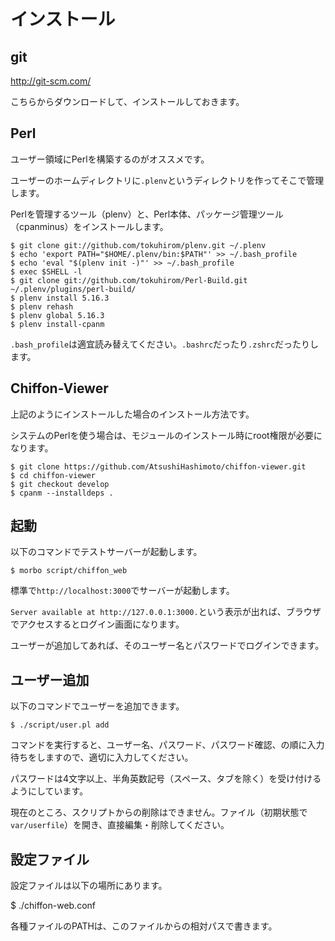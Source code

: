 # インストール

## git

http://git-scm.com/

こちらからダウンロードして、インストールしておきます。

## Perl

ユーザー領域にPerlを構築するのがオススメです。

ユーザーのホームディレクトリに``.plenv``というディレクトリを作ってそこで管理します。

Perlを管理するツール（plenv）と、Perl本体、パッケージ管理ツール（cpanminus）をインストールします。

    $ git clone git://github.com/tokuhirom/plenv.git ~/.plenv
    $ echo 'export PATH="$HOME/.plenv/bin:$PATH"' >> ~/.bash_profile
    $ echo 'eval "$(plenv init -)"' >> ~/.bash_profile
    $ exec $SHELL -l
    $ git clone git://github.com/tokuhirom/Perl-Build.git ~/.plenv/plugins/perl-build/
    $ plenv install 5.16.3
    $ plenv rehash
    $ plenv global 5.16.3
    $ plenv install-cpanm

``.bash_profile``は適宜読み替えてください。``.bashrc``だったり``.zshrc``だったりします。

## Chiffon-Viewer

上記のようにインストールした場合のインストール方法です。

システムのPerlを使う場合は、モジュールのインストール時にroot権限が必要になります。

    $ git clone https://github.com/AtsushiHashimoto/chiffon-viewer.git
    $ cd chiffon-viewer
    $ git checkout develop
    $ cpanm --installdeps .

## 起動

以下のコマンドでテストサーバーが起動します。

    $ morbo script/chiffon_web

標準で``http://localhost:3000``でサーバーが起動します。

``Server available at http://127.0.0.1:3000.``という表示が出れば、ブラウザでアクセスするとログイン画面になります。

ユーザーが追加してあれば、そのユーザー名とパスワードでログインできます。

## ユーザー追加

以下のコマンドでユーザーを追加できます。

    $ ./script/user.pl add

コマンドを実行すると、ユーザー名、パスワード、パスワード確認、の順に入力待ちをしますので、適切に入力してください。

パスワードは4文字以上、半角英数記号（スペース、タブを除く）を受け付けるようにしています。

現在のところ、スクリプトからの削除はできません。ファイル（初期状態で``var/userfile``）を開き、直接編集・削除してください。

## 設定ファイル

設定ファイルは以下の場所にあります。

$ ./chiffon-web.conf

各種ファイルのPATHは、このファイルからの相対パスで書きます。